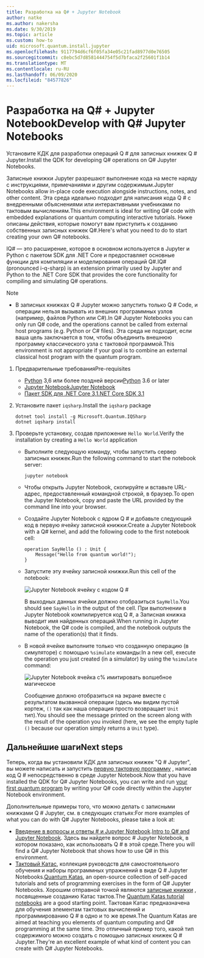 ```yaml
---
title: Разработка на Q# + Jupyter Notebook
author: natke
ms.author: nakersha
ms.date: 9/30/2019
ms.topic: article
ms.custom: how-to
uid: microsoft.quantum.install.jupyter
ms.openlocfilehash: 9117794d6cf6f05fa34e05c21fad8977d0e76505
ms.sourcegitcommit: c8ebc5d7d8581444754f5d7bfaca2f25601f1b14
ms.translationtype: MT
ms.contentlocale: ru-RU
ms.lasthandoff: 06/09/2020
ms.locfileid: "84577826"
---
```

# <a name="develop-with-q-jupyter-notebooks"></a><span data-ttu-id="ee98e-102">Разработка на Q# + Jupyter Notebook</span><span class="sxs-lookup"><span data-stu-id="ee98e-102">Develop with Q# Jupyter Notebooks</span></span>

<span data-ttu-id="ee98e-103">Установите КДК для разработки операций Q # для записных книжек Q # Jupyter.</span><span class="sxs-lookup"><span data-stu-id="ee98e-103">Install the QDK for developing Q# operations on Q# Jupyter Notebooks.</span></span>

<span data-ttu-id="ee98e-104">Записные книжки Jupyter разрешают выполнение кода на месте наряду с инструкциями, примечаниями и другим содержимым.</span><span class="sxs-lookup"><span data-stu-id="ee98e-104">Jupyter Notebooks allow in-place code execution alongside instructions, notes, and other content.</span></span> <span data-ttu-id="ee98e-105">Эта среда идеально подходит для написания кода Q # с внедренными объяснениями или интерактивными учебниками по тактовым вычислениям.</span><span class="sxs-lookup"><span data-stu-id="ee98e-105">This environment is ideal for writing Q# code with embedded explanations or quantum computing interactive tutorials.</span></span> <span data-ttu-id="ee98e-106">Ниже описаны действия, которые помогут вам приступить к созданию собственных записных книжек Q#.</span><span class="sxs-lookup"><span data-stu-id="ee98e-106">Here's what you need to do to start creating your own Q# notebooks.</span></span>

<span data-ttu-id="ee98e-107">IQ# — это расширение, которое в основном используется в Jupyter и Python с пакетом SDK для .NET Core и предоставляет основные функции для компиляции и моделирования операций Q#.</span><span class="sxs-lookup"><span data-stu-id="ee98e-107">IQ# (pronounced i-q-sharp) is an extension primarily used by Jupyter and Python to the .NET Core SDK that provides the core functionality for compiling and simulating Q# operations.</span></span>

> [!NOTE]
> * <span data-ttu-id="ee98e-108">В записных книжках Q # Jupyter можно запустить только Q # Code, и операции нельзя вызывать из внешних программных узлов (например, файлов Python или C#).</span><span class="sxs-lookup"><span data-stu-id="ee98e-108">In Q# Jupyter Notebooks you can only run Q# code, and the operations cannot be called from external host programs (e.g. Python or C# files).</span></span> <span data-ttu-id="ee98e-109">Эта среда не подходит, если ваша цель заключается в том, чтобы объединить внешнюю программу классического узла с тактовой программой.</span><span class="sxs-lookup"><span data-stu-id="ee98e-109">This environment is not appropriate if your goal is to combine an external classical host program with the quantum program.</span></span>

1. <span data-ttu-id="ee98e-110">Предварительные требования</span><span class="sxs-lookup"><span data-stu-id="ee98e-110">Pre-requisites</span></span>

    - <span data-ttu-id="ee98e-111">[Python](https://www.python.org/downloads/) 3,6 или более поздней версии</span><span class="sxs-lookup"><span data-stu-id="ee98e-111">[Python](https://www.python.org/downloads/) 3.6 or later</span></span>
    - [<span data-ttu-id="ee98e-112">Jupyter Notebook</span><span class="sxs-lookup"><span data-stu-id="ee98e-112">Jupyter Notebook</span></span>](https://jupyter.readthedocs.io/en/latest/install.html)
    - [<span data-ttu-id="ee98e-113">Пакет SDK для .NET Core 3,1</span><span class="sxs-lookup"><span data-stu-id="ee98e-113">.NET Core SDK 3.1</span></span>](https://dotnet.microsoft.com/download/dotnet-core/3.1)

1. <span data-ttu-id="ee98e-114">Установите пакет `iqsharp`.</span><span class="sxs-lookup"><span data-stu-id="ee98e-114">Install the `iqsharp` package</span></span>

    ```dotnetcli
    dotnet tool install -g Microsoft.Quantum.IQSharp
    dotnet iqsharp install
    ```

1. <span data-ttu-id="ee98e-115">Проверьте установку, создав приложение `Hello World`.</span><span class="sxs-lookup"><span data-stu-id="ee98e-115">Verify the installation by creating a `Hello World` application</span></span>

    - <span data-ttu-id="ee98e-116">Выполните следующую команду, чтобы запустить сервер записных книжек.</span><span class="sxs-lookup"><span data-stu-id="ee98e-116">Run the following command to start the notebook server:</span></span>

        ```
        jupyter notebook
        ```

    - <span data-ttu-id="ee98e-117">Чтобы открыть Jupyter Notebook, скопируйте и вставьте URL-адрес, предоставленный командной строкой, в браузер.</span><span class="sxs-lookup"><span data-stu-id="ee98e-117">To open the Jupyter Notebook, copy and paste the URL provided by the command line into your browser.</span></span>

    - <span data-ttu-id="ee98e-118">Создайте Jupyter Notebook с ядром Q # и добавьте следующий код в первую ячейку записной книжки:</span><span class="sxs-lookup"><span data-stu-id="ee98e-118">Create a Jupyter Notebook with a Q# kernel, and add the following code to the first notebook cell:</span></span>

        ```qsharp
        operation SayHello () : Unit {
            Message("Hello from quantum world!");
        }
        ```

    - <span data-ttu-id="ee98e-119">Запустите эту ячейку записной книжки.</span><span class="sxs-lookup"><span data-stu-id="ee98e-119">Run this cell of the notebook:</span></span>

        ![Jupyter Notebook ячейку с кодом Q #](~/media/install-guide-jupyter.png)

        <span data-ttu-id="ee98e-121">В выходных данных ячейки должно отобразиться `SayHello`.</span><span class="sxs-lookup"><span data-stu-id="ee98e-121">You should see `SayHello` in the output of the cell.</span></span> <span data-ttu-id="ee98e-122">При выполнении в Jupyter Notebook компилируется код Q #, а Записная книжка выводит имя найденных операций.</span><span class="sxs-lookup"><span data-stu-id="ee98e-122">When running in Jupyter Notebook, the Q# code is compiled, and the notebook outputs the name of the operation(s) that it finds.</span></span>


    - <span data-ttu-id="ee98e-123">В новой ячейке выполните только что созданную операцию (в симуляторе) с помощью `%simulate` команды:</span><span class="sxs-lookup"><span data-stu-id="ee98e-123">In a new cell, execute the operation you just created (in a simulator) by using the `%simulate` command:</span></span>

        ![Jupyter Notebook ячейка с% имитировать волшебное магическое](~/media/install-guide-jupyter-simulate.png)

        <span data-ttu-id="ee98e-125">Сообщение должно отобразиться на экране вместе с результатом вызванной операции (здесь мы видим пустой кортеж, `()` так как наша операция просто возвращает `Unit` тип).</span><span class="sxs-lookup"><span data-stu-id="ee98e-125">You should see the message printed on the screen along with the result of the operation you invoked (here, we see the empty tuple `()` because our operation simply returns a `Unit` type).</span></span>

## <a name="next-steps"></a><span data-ttu-id="ee98e-126">Дальнейшие шаги</span><span class="sxs-lookup"><span data-stu-id="ee98e-126">Next steps</span></span>

<span data-ttu-id="ee98e-127">Теперь, когда вы установили КДК для записных книжек "Q # Jupyter", вы можете написать и запустить [первую тактовую программу](xref:microsoft.quantum.quickstarts.qrng) , написав код Q # непосредственно в среде Jupyter Notebook.</span><span class="sxs-lookup"><span data-stu-id="ee98e-127">Now that you have installed the QDK for Q# Jupyter Notebooks, you can write and run [your first quantum program](xref:microsoft.quantum.quickstarts.qrng) by writing your Q# code directly within the Jupyter Notebook environment.</span></span>

<span data-ttu-id="ee98e-128">Дополнительные примеры того, что можно делать с записными книжками Q # Jupyter, см. в следующих статьях:</span><span class="sxs-lookup"><span data-stu-id="ee98e-128">For more examples of what you can do with Q# Jupyter Notebooks, please take a look at:</span></span>
- <span data-ttu-id="ee98e-129">[Введение в вопросы и ответы # и Jupyter Notebook](https://docs.microsoft.com/samples/microsoft/quantum/intro-to-qsharp-jupyter/).</span><span class="sxs-lookup"><span data-stu-id="ee98e-129">[Intro to Q# and Jupyter Notebook](https://docs.microsoft.com/samples/microsoft/quantum/intro-to-qsharp-jupyter/).</span></span> <span data-ttu-id="ee98e-130">Здесь вы найдете вопрос # Jupyter Notebook, в котором показано, как использовать Q # в этой среде.</span><span class="sxs-lookup"><span data-stu-id="ee98e-130">There you will find a Q# Jupyter Notebook that shows how to use Q# in this environment.</span></span>
- <span data-ttu-id="ee98e-131">[Тактовый Катас](xref:microsoft.quantum.overview.katas), коллекция руководств для самостоятельного обучения и наборы программных упражнений в виде Q # Jupyter Notebooks.</span><span class="sxs-lookup"><span data-stu-id="ee98e-131">[Quantum Katas](xref:microsoft.quantum.overview.katas), an open-source collection of self-paced tutorials and sets of programming exercises in the form of Q# Jupyter Notebooks.</span></span> <span data-ttu-id="ee98e-132">Хорошим отправной точкой являются [записные книжки](https://github.com/microsoft/QuantumKatas#tutorial-topics) , посвященные созданию Катас тактов.</span><span class="sxs-lookup"><span data-stu-id="ee98e-132">The [Quantum Katas tutorial notebooks](https://github.com/microsoft/QuantumKatas#tutorial-topics) are a good starting point.</span></span> <span data-ttu-id="ee98e-133">Тактовая Катас предназначена для обучения элементам тактовых вычислений и программированию Q # в одно и то же время.</span><span class="sxs-lookup"><span data-stu-id="ee98e-133">The Quantum Katas are aimed at teaching you elements of quantum computing and Q# programming at the same time.</span></span> <span data-ttu-id="ee98e-134">Это отличный пример того, какой тип содержимого можно создать с помощью записных книжек Q # Jupyter.</span><span class="sxs-lookup"><span data-stu-id="ee98e-134">They're an excellent example of what kind of content you can create with Q# Jupyter Notebooks.</span></span>

